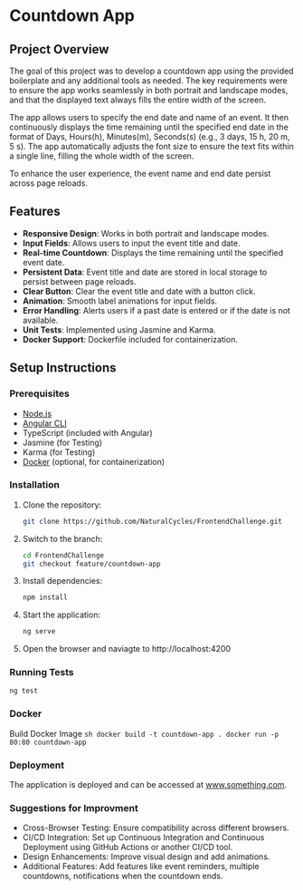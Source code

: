 # Countdown App

## Project Overview

The goal of this project was to develop a countdown app using the provided boilerplate and any additional tools as needed. The key requirements were to ensure the app works seamlessly in both portrait and landscape modes, and that the displayed text always fills the entire width of the screen.

The app allows users to specify the end date and name of an event. It then continuously displays the time remaining until the specified end date in the format of Days, Hours(h), Minutes(m), Seconds(s) (e.g., 3 days, 15 h, 20 m, 5 s). The app automatically adjusts the font size to ensure the text fits within a single line, filling the whole width of the screen. 

To enhance the user experience, the event name and end date persist across page reloads.

## Features

- **Responsive Design**: Works in both portrait and landscape modes.
- **Input Fields**: Allows users to input the event title and date.
- **Real-time Countdown**: Displays the time remaining until the specified event date.
- **Persistent Data**: Event title and date are stored in local storage to persist between page reloads.
- **Clear Button**: Clear the event title and date with a button click.
- **Animation**: Smooth label animations for input fields.
- **Error Handling**: Alerts users if a past date is entered or if the date is not available.
- **Unit Tests**: Implemented using Jasmine and Karma.
- **Docker Support**: Dockerfile included for containerization.

## Setup Instructions

### Prerequisites

- [Node.js](https://nodejs.org/)
- [Angular CLI](https://angular.io/cli)
- TypeScript (included with Angular)
- Jasmine (for Testing)
- Karma (for Testing)
- [Docker](https://www.docker.com/) (optional, for containerization)

### Installation

1. Clone the repository:
   ```sh
   git clone https://github.com/NaturalCycles/FrontendChallenge.git

2. Switch to the branch:
    ```sh
    cd FrontendChallenge
    git checkout feature/countdown-app

3. Install dependencies:
    ```sh
    npm install

4. Start the application:
    ```sh
    ng serve

5. Open the browser and naviagte to http://localhost:4200

### Running Tests
    ng test
    

### Docker
Build Docker Image
    ```sh
    docker build -t countdown-app .
    docker run -p 80:80 countdown-app
    ```
### Deployment 
The application is deployed and can be accessed at www.something.com.

### Suggestions for Improvment
- Cross-Browser Testing: Ensure compatibility across different browsers.
- CI/CD Integration: Set up Continuous Integration and Continuous Deployment using GitHub Actions or another CI/CD tool.
- Design Enhancements: Improve visual design and add animations.
- Additional Features: Add features like event reminders, multiple countdowns, notifications when the countdown ends.

